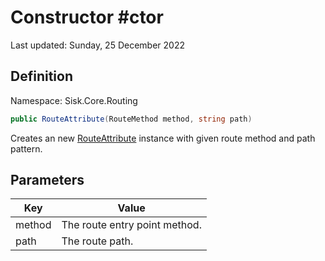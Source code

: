 # Constructor #ctor
Last updated: Sunday, 25 December 2022

## Definition
Namespace: Sisk.Core.Routing

```csharp
public RouteAttribute(RouteMethod method, string path)
```

Creates an new [RouteAttribute](/spec/Sisk/Core/Routing/RouteAttribute) instance with given route method and path pattern.

## Parameters

| Key | Value |
| --- | --- |
| method | The route entry point method. | 
| path | The route path. | 


